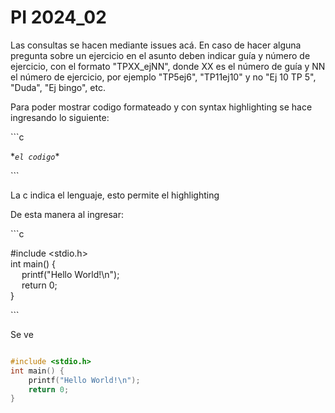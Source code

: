# PI 2024_02

Las consultas se hacen mediante issues acá. En caso de hacer alguna pregunta sobre un ejercicio en el asunto deben indicar guía y número de ejercicio, con el formato "TPXX_ejNN", donde XX es el número de guía y NN el número de ejercicio, por ejemplo "TP5ej6", "TP11ej10" y no "Ej 10 TP 5", "Duda", "Ej bingo", etc.

Para poder mostrar codigo formateado y con syntax highlighting se hace ingresando lo siguiente:

\`\`\`c

\**`el codigo`*\*

\`\`\`

La c indica el lenguaje, esto permite el highlighting

De esta manera al ingresar:

\`\`\`c

#include <stdio.h>\
int main() {\
&emsp; printf("Hello World!\n");\
&emsp; return 0;\
}

\`\`\`

Se ve 
```c

#include <stdio.h>
int main() {
    printf("Hello World!\n");
    return 0;
}

```